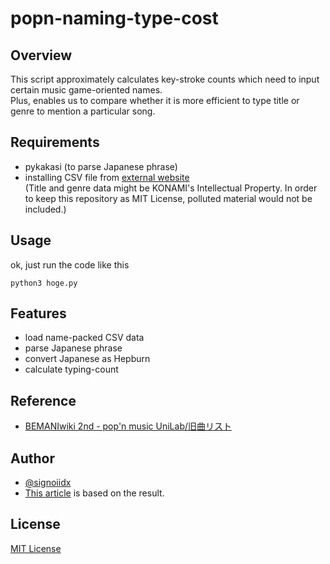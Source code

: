 # popn-naming-type-cost

## Overview

This script approximately calculates key-stroke counts which need to input certain music game-oriented names.<br>
Plus, enables us to compare whether it is more efficient to type title or genre to mention a particular song.

## Requirements

- pykakasi (to parse Japanese phrase)
- installing CSV file from [external website](https://example.com)<br>
(Title and genre data might be KONAMI's Intellectual Property. In order to keep this repository as MIT License, polluted material would not be included.)

## Usage

ok, just run the code like this

```
python3 hoge.py
```

## Features

- load name-packed CSV data
- parse Japanese phrase
- convert Japanese as Hepburn
- calculate typing-count

## Reference

- [BEMANIwiki 2nd - pop'n music UniLab/旧曲リスト ](https://bemaniwiki.com/index.php?pop%27n+music+UniLab/%B5%EC%B6%CA%A5%EA%A5%B9%A5%C8)

## Author

- [@signoiidx](https://twitter.com/signo_hacka)
- [This article](https://example.com) is based on the result.

## License

[MIT License](./license.txt)
